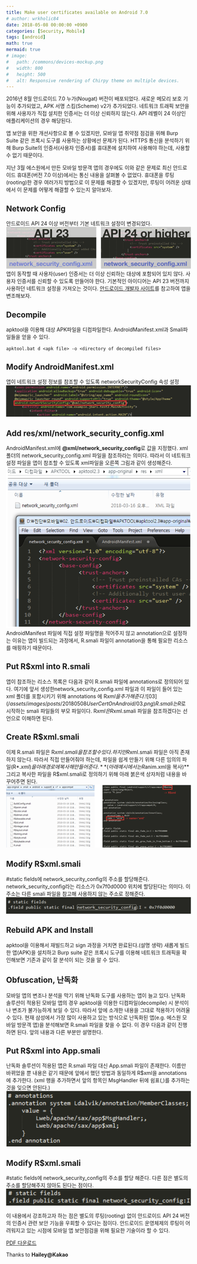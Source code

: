 ```yaml
---
title: Make user certificates available on Android 7.0
# author: wrkholic84
date: 2018-05-08 00:00:00 +0900
categories: [Security, Mobile]
tags: [android]
math: true
mermaid: true
# image:
#   path: /commons/devices-mockup.png
#   width: 800
#   height: 500
#   alt: Responsive rendering of Chirpy theme on multiple devices.
---
```

2016년 8월 안드로이드 7.0 누가(Nougat) 버전이 배포되었다. 새로운 메모리 보호 기능이 추가되었고, APK 서명 스킴(Scheme) v2가 추가되었다. 네트워크 트래픽 보안을 위해 사용자가 직접 설치한 인증서는 더 이상 신뢰하지 않는다. API 레벨이 24 이상인 애플리케이션의 경우 해당된다.

앱 보안을 위한 개선사항으로 볼 수 있겠지만, 모바일 앱 취약점 점검을 위해 Burp Suite 같은 프록시 도구를 사용하는 상황에선 문제가 된다. HTTPS 통신을 분석하기 위해 Burp Suite의 인증서(사용자 인증서)를 휴대폰에 설치하여 사용해야 하는데, 사용할 수 없기 때문이다.

지난 3월 에스원에서 만든 모바일 방문객 앱의 경우에도 이와 같은 문제로 최신 안드로이드 휴대폰(버전 7.0 이상)에서는 통신 내용을 살펴볼 수 없었다. 휴대폰을 루팅(rooting)한 경우 여러가지 방법으로 이 문제를 해결할 수 있겠지만, 루팅이 어려운 상태에서 이 문제를 어떻게 해결할 수 있는지 알아보자.

## Network Config
안드로이드 API 24 이상 버전부터 기본 네트워크 설정이 변경되었다.
![00](/assets/images/posts/20180508UserCertOnAndroid/00.png)
앱이 동작할 때 사용자(user) 인증서는 더 이상 신뢰하는 대상에 포함되어 있지 않다. 사용자 인증서를 신뢰할 수 있도록 만들어야 한다. 기본적인 아이디어는 API 23 버전까지 사용하던 네트워크 설정을 가져오는 것이다. [안드로이드 개발자 사이트](https://developer.android.com/training/articles/security-config.html)를 참고하여 앱을 변조해보자.

## Decompile
apktool을 이용해 대상 APK파일을 디컴파일한다. AndroidManifest.xml과 Smali파일들을 얻을 수 있다.
```
apktool.bat d <apk file> -o <directory of decompiled files>
```

## Modify AndroidManifest.xml
앱이 네트워크 설정 정보를 참조할 수 있도록 networkSecurityConfig 속성 설정
![01](/assets/images/posts/20180508UserCertOnAndroid/01.png)
## Add res/xml/network_security_config.xml
AndroidManifest.xml에 **@xml/network_security_config**로 값을 지정했다. xml 폴더의 network_security_config.xml 파일을 참조하라는 의미다. 따라서 이 네트워크 설정 파일을 앱이 참조할 수 있도록 xml파일을 오른쪽 그림과 같이 생성해준다.
![02](/assets/images/posts/20180508UserCertOnAndroid/02.png)
AndroidManifest 파일에 직접 설정 파일명을 적어주지 않고 annotation으로 설정하는 이유는 앱이 빌드되는 과정에서, R.smali 파일이 annotation을 통해 필요한 리소스를 매핑하기 때문이다.

## Put R$xml into R.smali
앱이 참조하는 리소스 목록은 다음과 같이 R.smali 파일에 annotations로 정의되어 있다. 여기에 앞서 생성한network_security_config.xml 파일과 이 파일이 들어 있는 xml 폴더를 포함시키기 위해 annotations 에 R$xml을 추가해준다.
![03](/assets/images/posts/20180508UserCertOnAndroid/03.png)
R.smali는 R$로 시작하는 smali 파일들의 부모 파일이다. R$xml은 R$xml.smali 파일을 참조하겠다는 선언으로 이해하면 된다.

## Create R$xml.smali
이제 R.smali 파일은 R$xml.smali을 참조할 수 있다.하지만 R$xml.smali 파일은 아직 존재하지 않는다. 따라서 직접 만들어줘야 하는데, 파일을 쉽게 만들기 위해 다른 임의의 파일(R$*.xml)을 아래 경로에 복사해 만들어준다.**(아래 예시에서는 R$anim.xml을 복사)** 그리고 복사한 파일을 R$xml.smali로 정의하기 위해 아래 붉은색 상자처럼 내용을 바꾸어주면 된다.
![04](/assets/images/posts/20180508UserCertOnAndroid/04.png)

## Modify R$xml.smali
#static fields에 network_security_config의 주소를 할당해준다. network_security_config라는 리소스가 0x7f0d0000 위치에 할당된다는 의미다. 이 주소는 다른 smali 파일을 참고해 사용하지 않는 주소로 정해준다.
![05](/assets/images/posts/20180508UserCertOnAndroid/05.png)

## Rebuild APK and Install
apktool을 이용해서 재빌드하고 sign 과정을 거치면 완료된다.(설명 생략) 새롭게 빌드한 앱(APK)을 설치하고 Burp suite 같은 프록시 도구를 이용해 네트워크 트래픽을 확인해보면 기존과 같이 잘 분석이 되는 것을 알 수 있다.

## Obfuscation, 난독화
모바일 앱의 변조나 분석을 막기 위해 난독화 도구를 사용하는 앱이 늘고 있다. 난독화 솔루션이 적용된 모바일 앱의 경우 apktool을 이용한 디컴파일(decompile) 시 분석이나 변조가 불가능하게 보일 수 있다. 따라서 앞에 소개한 내용을 그대로 적용하기 어려울 수 있다. 현재 삼성에서 가장 많이 사용하고 있는 방식으로 난독화된 앱(e.g. 에스원 모바일 방문객 앱)을 분석해보면 R.smali 파일을 찾을 수 없다. 이 경우 다음과 같이 진행하면 된다. 앞의 내용과 다른 부분만 설명한다.

## Put R$xml into App.smali
난독화 솔루션이 적용된 앱은 R.smali 파일 대신 App.smali 파일이 존재한다. 이름만 바뀌었을 뿐 내용은 같기 때문에 앞에서 했던 방법과 동일하게 R$xml을 annotations에 추가한다. (xml 행을 추가하면서 앞의 항목인 MsgHandler 뒤에 쉼표(,)를 추가하는 것을 잊으면 안된다.)
![06](/assets/images/posts/20180508UserCertOnAndroid/06.png)

## Modify R$xml.smali
#static fields에 network_security_config의 주소를 할당 해준다. 다른 점은 별도의 주소를 할당해주지 않아도 된다는 점이다. 
![07](/assets/images/posts/20180508UserCertOnAndroid/07.png)

이 내용에서 강조하고자 하는 점은 별도의 루팅(rooting) 없이 안드로이드 API 24 버전의 인증서 관련 보안 기능을 우회할 수 있다는 점이다. 안드로이드 운영체제의 루팅이 어려워지고 있는 시점에 모바일 앱 보안점검을 위해 필요한 기술이라 할 수 있다.

[PDF 다운로드](/assets/images/posts/20180508UserCertOnAndroid/UserCertOnAndroid.pdf)

Thanks to **Hailey@Kakao**